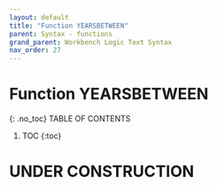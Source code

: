 ```yaml
---
layout: default
title: "Function YEARSBETWEEN"
parent: Syntax - functions
grand_parent: Workbench Logic Text Syntax
nav_order: 27
---
```

# Function YEARSBETWEEN
{: .no_toc}
TABLE OF CONTENTS 
1. TOC
{:toc}  
 
# UNDER CONSTRUCTION
